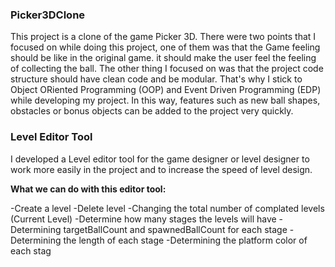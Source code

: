### Picker3DClone

This project is a clone of the game Picker 3D. There were two points that I focused on while doing this project, one of them was that the Game feeling should be like in the original game. it should make the user feel the feeling of collecting the ball. The other thing I focused on was that the project code structure should have clean code and be modular. That's why I stick to Object ORiented Programming (OOP) and Event Driven Programming (EDP) while developing my project. In this way, features such as new ball shapes, obstacles or bonus objects can be added to the project very quickly.

### Level Editor Tool

I developed a Level editor tool for the game designer or level designer to work more easily in the project and to increase the speed of level design.

**What we can do with this editor tool:**

-Create a level
-Delete level
-Changing the total number of complated levels (Current Level)
-Determine how many stages the levels will have
-Determining targetBallCount and spawnedBallCount for each stage
-Determining the length of each stage
-Determining the platform color of each stag
